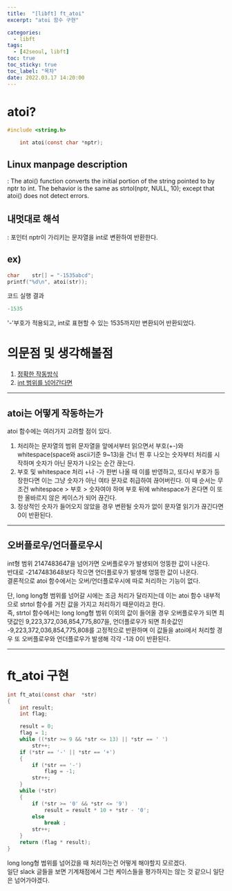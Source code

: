 ```yaml
---
title:  "[libft] ft_atoi"
excerpt: "atoi 함수 구현"

categories:
  - libft
tags:
  - [42seoul, libft]
toc: true
toc_sticky: true
toc_label: "목차"
date: 2022.03.17 14:20:00
---
```


# atoi?

```c
#include <string.h>

    int atoi(const char *nptr);
```

## Linux manpage description    
:  The atoi() function converts the initial portion of the string pointed to by nptr to int. 
The behavior is the same as strtol(nptr, NULL, 10); except that atoi() does not detect errors.    

## 내멋대로 해석    
: 포인터 nptr이 가리키는 문자열을 int로 변환하여 반환한다.    

## ex)    
```c
char	str[] = "-1535abcd";
printf("%d\n", atoi(str));
```
코드 실행 결과
```c
-1535
```
'-'부호가 적용되고, int로 표현할 수 있는 1535까지만 변환되어 반환되었다.    

# 의문점 및 생각해볼점    
1. [정확한 작동방식](#atoi는-어떻게-작동하는가)
2. [int 범위를 넘어간다면](#오버플로우언더플로우시)

***

## atoi는 어떻게 작동하는가
atoi 함수에는 여러가지 고려할 점이 있다.
1. 처리하는 문자열의 범위
문자열을 앞에서부터 읽으면서 부호(+-)와 whitespace(space와 ascii기준 9~13)을 건너 띈 후 나오는 숫자부터 처리를 시작하며 숫자가 아닌 문자가 나오는 순간 끊는다.    
2. 부호 및 whitespace 처리
+나 -가 한번 나올 때 이를 반영하고, 또다시 부호가 등장한다면 이는 그냥 숫자가 아닌 여타 문자로 취급하여 끊어버린다. 
이 때 순서는 무조건 whitespace > 부호 > 숫자여야 하며 부호 뒤에 whitespace가 온다면 이 또한 올바르지 않은 케이스가 되어 끊긴다.    
3. 정상적인 숫자가 들어오지 않았을 경우
변환될 숫자가 없이 문자열 읽기가 끊긴다면 0이 반환된다.

***

## 오버플로우/언더플로우시
int형 범위 2147483647을 넘어가면 오버플로우가 발생되어 엉뚱한 값이 나온다.    
반대로 -2147483648보다 작으면 언더플로우가 발생해 엉뚱한 값이 나온다.    
결론적으로 atoi 함수에서는 오버/언더플로우시에 따로 처리하는 기능이 없다.  

단, long long형 범위를 넘어갈 시에는 조금 처리가 달라지는데 이는 atoi 함수 내부적으로 strtol 함수를 거친 값을 가지고 처리하기 때문이라고 한다.    
즉, strtol 함수에서는 long long형 범위 이외의 값이 들어올 경우 오버플로우가 되면 최댓값인 9,223,372,036,854,775,807을, 언더플로우가 되면 최솟값인 -9,223,372,036,854,775,808를 고정적으로 반환하며 이 값들을 atoi에서 처리할 경우 또 오버플로우와 언더플로우가 발생해 각각 -1과 0이 반환된다.    

***

# ft_atoi 구현

```c
int	ft_atoi(const char	*str)
{
	int	result;
	int	flag;

	result = 0;
	flag = 1;
	while ((*str >= 9 && *str <= 13) || *str == ' ')
		str++;
	if (*str == '-' || *str == '+')
	{
		if (*str == '-')
			flag = -1;
		str++;
	}
	while (*str)
	{
		if (*str >= '0' && *str <= '9')
			result = result * 10 + *str - '0';
		else
			break ;
		str++;
	}
	return (flag * result);
}

```
long long형 범위를 넘어갔을 때 처리하는건 어떻게 해야할지 모르겠다.    
일단 slack 글들을 보면 기계채점에서 그런 케이스들을 평가하지는 않는 것 같으니 일단은 넘어가야겠다.    

